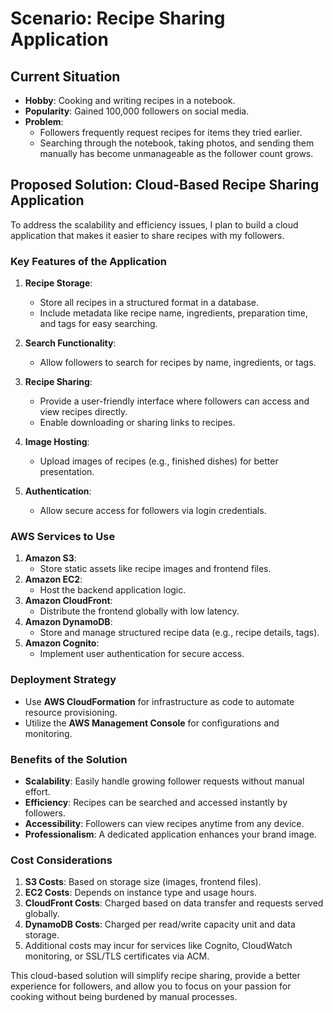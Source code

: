 # Scenario: Recipe Sharing Application

## Current Situation
- **Hobby**: Cooking and writing recipes in a notebook.
- **Popularity**: Gained 100,000 followers on social media.
- **Problem**:
  - Followers frequently request recipes for items they tried earlier.
  - Searching through the notebook, taking photos, and sending them manually has become unmanageable as the follower count grows.

## Proposed Solution: Cloud-Based Recipe Sharing Application
To address the scalability and efficiency issues, I plan to build a cloud application that makes it easier to share recipes with my followers.

### Key Features of the Application
1. **Recipe Storage**:
   - Store all recipes in a structured format in a database.
   - Include metadata like recipe name, ingredients, preparation time, and tags for easy searching.

2. **Search Functionality**:
   - Allow followers to search for recipes by name, ingredients, or tags.

3. **Recipe Sharing**:
   - Provide a user-friendly interface where followers can access and view recipes directly.
   - Enable downloading or sharing links to recipes.

4. **Image Hosting**:
   - Upload images of recipes (e.g., finished dishes) for better presentation.

5. **Authentication**:
   - Allow secure access for followers via login credentials.

### AWS Services to Use
1. **Amazon S3**: 
   - Store static assets like recipe images and frontend files.
2. **Amazon EC2**:
   - Host the backend application logic.
3. **Amazon CloudFront**:
   - Distribute the frontend globally with low latency.
4. **Amazon DynamoDB**:
   - Store and manage structured recipe data (e.g., recipe details, tags).
5. **Amazon Cognito**:
   - Implement user authentication for secure access.

### Deployment Strategy
- Use **AWS CloudFormation** for infrastructure as code to automate resource provisioning.
- Utilize the **AWS Management Console** for configurations and monitoring.

### Benefits of the Solution
- **Scalability**: Easily handle growing follower requests without manual effort.
- **Efficiency**: Recipes can be searched and accessed instantly by followers.
- **Accessibility**: Followers can view recipes anytime from any device.
- **Professionalism**: A dedicated application enhances your brand image.

### Cost Considerations
1. **S3 Costs**: Based on storage size (images, frontend files).
2. **EC2 Costs**: Depends on instance type and usage hours.
3. **CloudFront Costs**: Charged based on data transfer and requests served globally.
4. **DynamoDB Costs**: Charged per read/write capacity unit and data storage.
5. Additional costs may incur for services like Cognito, CloudWatch monitoring, or SSL/TLS certificates via ACM.

This cloud-based solution will simplify recipe sharing, provide a better experience for followers, and allow you to focus on your passion for cooking without being burdened by manual processes.
